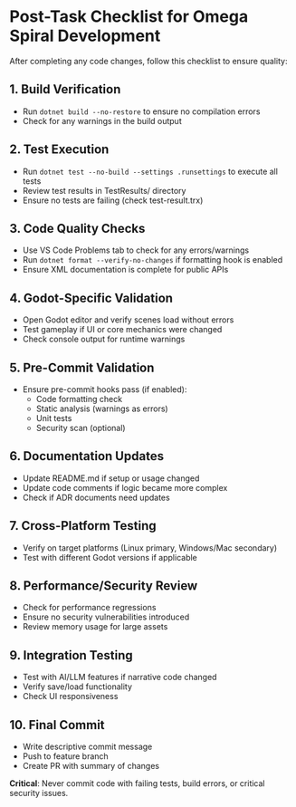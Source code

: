 # Post-Task Checklist for Omega Spiral Development

After completing any code changes, follow this checklist to ensure quality:

## 1. Build Verification
- Run `dotnet build --no-restore` to ensure no compilation errors
- Check for any warnings in the build output

## 2. Test Execution
- Run `dotnet test --no-build --settings .runsettings` to execute all tests
- Review test results in TestResults/ directory
- Ensure no tests are failing (check test-result.trx)

## 3. Code Quality Checks
- Use VS Code Problems tab to check for any errors/warnings
- Run `dotnet format --verify-no-changes` if formatting hook is enabled
- Ensure XML documentation is complete for public APIs

## 4. Godot-Specific Validation
- Open Godot editor and verify scenes load without errors
- Test gameplay if UI or core mechanics were changed
- Check console output for runtime warnings

## 5. Pre-Commit Validation
- Ensure pre-commit hooks pass (if enabled):
  - Code formatting check
  - Static analysis (warnings as errors)
  - Unit tests
  - Security scan (optional)

## 6. Documentation Updates
- Update README.md if setup or usage changed
- Update code comments if logic became more complex
- Check if ADR documents need updates

## 7. Cross-Platform Testing
- Verify on target platforms (Linux primary, Windows/Mac secondary)
- Test with different Godot versions if applicable

## 8. Performance/Security Review
- Check for performance regressions
- Ensure no security vulnerabilities introduced
- Review memory usage for large assets

## 9. Integration Testing
- Test with AI/LLM features if narrative code changed
- Verify save/load functionality
- Check UI responsiveness

## 10. Final Commit
- Write descriptive commit message
- Push to feature branch
- Create PR with summary of changes

**Critical**: Never commit code with failing tests, build errors, or critical security issues.